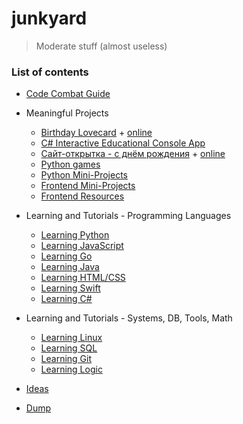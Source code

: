 # junkyard

> Moderate stuff (almost useless)

### List of contents

* [Code Combat Guide](code_combat/)

* Meaningful Projects
    + [Birthday Lovecard](bday/) + [online](https://ripssr.github.io/hbk_n/)
    + [C# Interactive Educational Console App](csharp/csharpapp/)
    + [Сайт-открытка - с днём рождения](javascript/birthday/) + [online](https://ripssr.github.io/birthday/)
    + [Python games](python/pygames/)
    + [Python Mini-Projects](python/pyprojects/)
    + [Frontend Mini-Projects](javascript/jsprojects/)
    + [Frontend Resources](useful/frontend_stuff/)

* Learning and Tutorials - Programming Languages
    + [Learning Python](python/pylearn/)
    + [Learning JavaScript](javascript/jslearn/)
    + [Learning Go](langs/golearn/)
    + [Learning Java](langs/javalearn/)
    + [Learning HTML/CSS](langs/frontendlearn/)
    + [Learning Swift](langs/swiftlearn/)
    + [Learning C#](csharp/csharplearn/)

* Learning and Tutorials - Systems, DB, Tools, Math
    + [Learning Linux](tools/linuxlearn/)
    + [Learning SQL](tools/sqllearn/)
    + [Learning Git](tools/gitlearn/)
    + [Learning Logic](tools/logiclearn/)

* [Ideas](useful/ideas/)
* [Dump](dumpyard/)
